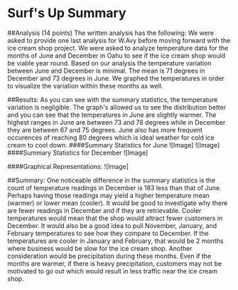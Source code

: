 # Surf's Up Summary

##Analysis (14 points)
The written analysis has the following:
We were asked to provide one last analysis for W.Avy before moving forward with the ice cream shop project. We were asked to analyze
temperature data for the months of June and December in Oahu to see if the ice cream shop would be viable year round. Based on our analysis
the temperature variation between June and December is minimal. The mean is 71 degrees in December and 73 degrees in June. We graphed the temperatures in
order to visualize the variation within these months as well.  

##Results:
As you can see with the summary statistics, the temperature variation is negligible. The graph's allowed us to see the distribution better and you
can see that the temperatures in June are slightly warmer. The highest ranges in June are between 73 and 78 degrees while in December they are between 67 and 75
degrees. June also has more frequent occurences of reaching 80 degrees which is ideal weather for cold ice cream to cool down. 
####Summary Statistics for June
![Image]
![Image]
####Summary Statistics for December
![Image]

####Graphical Representations:
![Image]

##Summary:
One noticeable difference in the summary statistics is the count of temperature readings in December is 183 less than that of June. Perhaps having those readings may
yield a higher temperature mean (warmer) or lower mean (cooler). It would be good to investigate why there are fewer readings in December and if they are retrievable. 
Cooler temperatures would mean that the shop would attract fewer customers in December. It would also be a good idea to pull November, January, and February
temperatures to see how they compare to December. If the temperatures are cooler in January and February, that would be 2 months where business would be slow
for the ice cream shop. Another consideration would be precipitation during these months. Even if the months are warmer, if there is heavy precipitation,
customers may not be motivated to go out which would result in less traffic near the ice cream shop. 
